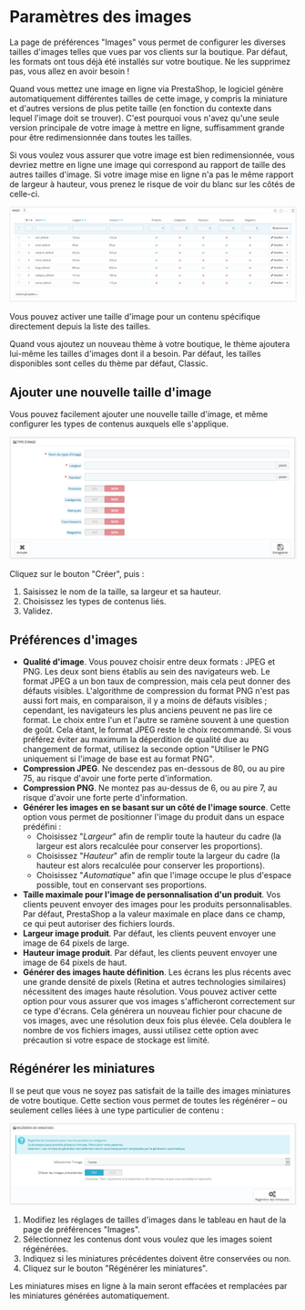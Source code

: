 # Paramètres des images

La page de préférences "Images" vous permet de configurer les diverses tailles d'images telles que vues par vos clients sur la boutique. Par défaut, les formats ont tous déjà été installés sur votre boutique. Ne les supprimez pas, vous allez en avoir besoin !

Quand vous mettez une image en ligne via PrestaShop, le logiciel génère automatiquement différentes tailles de cette image, y compris la miniature et d'autres versions de plus petite taille \(en fonction du contexte dans lequel l'image doit se trouver\). C'est pourquoi vous n'avez qu'une seule version principale de votre image à mettre en ligne, suffisamment grande pour être redimensionnée dans toutes les tailles.

Si vous voulez vous assurer que votre image est bien redimensionnée, vous devriez mettre en ligne une image qui correspond au rapport de taille des autres tailles d'image. Si votre image mise en ligne n'a pas le même rapport de largeur à hauteur, vous prenez le risque de voir du blanc sur les côtés de celle-ci.

![](../../../.gitbook/assets/64225348.png)

Vous pouvez activer une taille d'image pour un contenu spécifique directement depuis la liste des tailles.

Quand vous ajoutez un nouveau thème à votre boutique, le thème ajoutera lui-même les tailles d'images dont il a besoin. Par défaut, les tailles disponibles sont celles du thème par défaut, Classic.

## Ajouter une nouvelle taille d'image <a id="Parametresdesimages-Ajouterunenouvelletailled&apos;image"></a>

Vous pouvez facilement ajouter une nouvelle taille d'image, et même configurer les types de contenus auxquels elle s'applique.

![](../../../.gitbook/assets/52298292.png)

Cliquez sur le bouton "Créer", puis :

1. Saisissez le nom de la taille, sa largeur et sa hauteur.
2. Choisissez les types de contenus liés.
3. Validez.

## Préférences d'images <a id="Parametresdesimages-Pr&#xE9;f&#xE9;rencesd&apos;images"></a>

* **Qualité d'image**. Vous pouvez choisir entre deux formats : JPEG et PNG. Les deux sont biens établis au sein des navigateurs web. Le format JPEG a un bon taux de compression, mais cela peut donner des défauts visibles. L'algorithme de compression du format PNG n'est pas aussi fort mais, en comparaison, il y a moins de défauts visibles ; cependant, les navigateurs les plus anciens peuvent ne pas lire ce format. Le choix entre l'un et l'autre se ramène souvent à une question de goût. Cela étant, le format JPEG reste le choix recommandé. Si vous préférez éviter au maximum la déperdition de qualité due au changement de format, utilisez la seconde option "Utiliser le PNG uniquement si l'image de base est au format PNG".
* **Compression JPEG**. Ne descendez pas en-dessous de 80, ou au pire 75, au risque d'avoir une forte perte d'information.
* **Compression PNG**. Ne montez pas au-dessus de 6, ou au pire 7, au risque d'avoir une forte perte d'information.
* **Générer les images en se basant sur un côté de l'image source**. Cette option vous permet de positionner l'image du produit dans un espace prédéfini :
  * Choisissez "_Largeur_" afin de remplir toute la hauteur du cadre \(la largeur est alors recalculée pour conserver les proportions\).
  * Choisissez "_Hauteur_" afin de remplir toute la largeur du cadre \(la hauteur est alors recalculée pour conserver les proportions\).
  * Choisissez "_Automatique_" afin que l'image occupe le plus d'espace possible, tout en conservant ses proportions.
* **Taille maximale pour l'image de personnalisation d'un produit**. Vos clients peuvent envoyer des images pour les produits personnalisables. Par défaut, PrestaShop a la valeur maximale en place dans ce champ, ce qui peut autoriser des fichiers lourds.
* **Largeur image produit**. Par défaut, les clients peuvent envoyer une image de 64 pixels de large.
* **Hauteur image produit**. Par défaut, les clients peuvent envoyer une image de 64 pixels de haut.
* **Générer des images haute définition**. Les écrans les plus récents avec une grande densité de pixels \(Retina et autres technologies similaires\) nécessitent des images haute résolution. Vous pouvez activer cette option pour vous assurer que vos images s'afficheront correctement sur ce type d'écrans. Cela générera un nouveau fichier pour chacune de vos images, avec une résolution deux fois plus élevée. Cela doublera le nombre de vos fichiers images, aussi utilisez cette option avec précaution si votre espace de stockage est limité.

## Régénérer les miniatures <a id="Parametresdesimages-R&#xE9;g&#xE9;n&#xE9;rerlesminiatures"></a>

Il se peut que vous ne soyez pas satisfait de la taille des images miniatures de votre boutique. Cette section vous permet de toutes les régénérer – ou seulement celles liées à une type particulier de contenu :

![](../../../.gitbook/assets/39420046.png)

1. Modifiez les réglages de tailles d'images dans le tableau en haut de la page de préférences "Images".
2. Sélectionnez les contenus dont vous voulez que les images soient régénérées.
3. Indiquez si les miniatures précédentes doivent être conservées ou non.
4. Cliquez sur le bouton "Régénérer les miniatures". 

Les miniatures mises en ligne à la main seront effacées et remplacées par les miniatures générées automatiquement.

